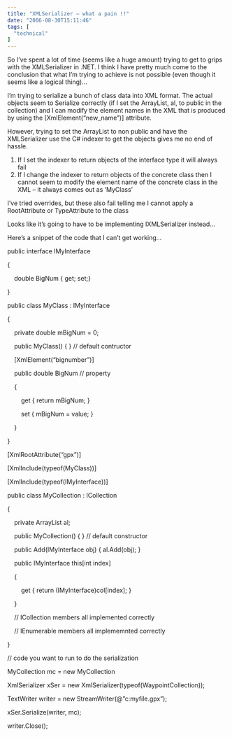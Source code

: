 ```yaml
---
title: "XMLSerializer – what a pain !!"
date: "2006-08-30T15:11:46"
tags: [
  "technical"
]
---
```

So I’ve spent a lot of time (seems like a huge amount) trying to get to grips with the XMLSerializer in .NET. I think I have pretty much come to the conclusion that what I’m trying to achieve is not possible (even though it seems like a logical thing)…

I’m trying to serialize a bunch of class data into XML format. The actual objects seem to Serialize correctly (if I set the ArrayList, al, to public in the collection) and I can modify the element names in the XML that is produced by using the \[XmlElement(“new\_name”)\] attribute.

However, trying to set the ArrayList to non public and have the XMLSerializer use the C# indexer to get the objects gives me no end of hassle.

1.  If I set the indexer to return objects of the interface type it will always fail
2.  If I change the indexer to return objects of the concrete class then I cannot seem to modify the element name of the concrete class in the XML – it always comes out as ‘MyClass’

I’ve tried overrides, but these also fail telling me I cannot apply a RootAttribute or TypeAttribute to the class

Looks like it’s going to have to be implementing IXMLSerializer instead…

Here’s a snippet of the code that I can’t get working…

public interface IMyInterface

{

    double BigNum { get; set;}

}

public class MyClass : IMyInterface

{

    private double mBigNum = 0;

    public MyClass() { } // default contructor

    \[XmlElement(“bignumber”)\]

    public double BigNum // property

    {

        get { return mBigNum; }

        set { mBigNum = value; }

    }

}

\[XmlRootAttribute(“gpx”)\]

\[XmlInclude(typeof(MyClass))\]

\[XmlInclude(typeof(IMyInterface))\]

public class MyCollection : ICollection

{

    private ArrayList al;

    public MyCollection() { } // default constructor

    public Add(IMyInterface obj) { al.Add(obj); }

    public IMyInterface this\[int index\]

    {

        get { return (IMyInterface)col\[index\]; }

    }

    // ICollection members all implemented correctly

    // IEnumerable members all implememnted correctly

}

// code you want to run to do the serialization

MyCollection mc = new MyCollection

XmlSerializer xSer = new XmlSerializer(typeof(WaypointCollection));

TextWriter writer = new StreamWriter(@”c:myfile.gpx”);

xSer.Serialize(writer, mc);

writer.Close();